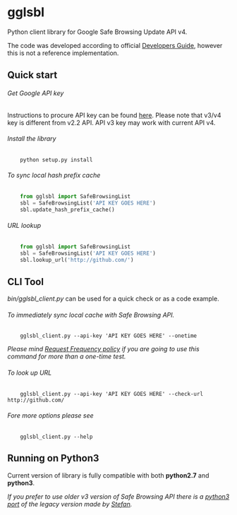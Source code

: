 gglsbl
======

Python client library for Google Safe Browsing Update API v4.

The code was developed according to official
[Developers Guide](https://developers.google.com/safe-browsing/v4/update-api), however this is not a reference implementation.

Quick start
-----------

###### Get Google API key
Instructions to procure API key can be found [here](https://developers.google.com/safe-browsing/v4/get-started).
Please note that v3/v4 key is different from v2.2 API. API v3 key may work with current API v4.

###### Install the library

```
    python setup.py install
```

###### To sync local hash prefix cache

```python
    from gglsbl import SafeBrowsingList
    sbl = SafeBrowsingList('API KEY GOES HERE')
    sbl.update_hash_prefix_cache()
```

###### URL lookup

```python
    from gglsbl import SafeBrowsingList
    sbl = SafeBrowsingList('API KEY GOES HERE')
    sbl.lookup_url('http://github.com/')
```

CLI Tool
--------
*bin/gglsbl_client.py* can be used for a quick check or as a code example.

###### To immediately sync local cache with Safe Browsing API. 
```
    gglsbl_client.py --api-key 'API KEY GOES HERE' --onetime
```
_Please mind [Request Frequency policy](https://developers.google.com/safe-browsing/v4/request-frequency) if you are going to use this command for more than a one-time test._

###### To look up URL
```
    gglsbl_client.py --api-key 'API KEY GOES HERE' --check-url http://github.com/
```

###### Fore more options please see
```
    gglsbl_client.py --help
```

Running on Python3
------------
Current version of library is fully compatible with both **python2.7** and **python3**.

_If you prefer to use older v3 version of Safe Browsing API there is a [python3 port](https://github.com/Stefan-Code/gglsbl3) of the legacy version made by [Stefan](https://github.com/Stefan-Code)._
